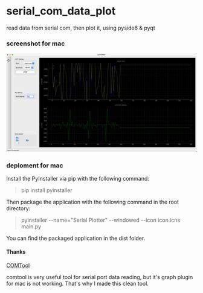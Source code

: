 # serial_com_data_plot
read data from serial com, then plot it, using pyside6 &amp; pyqt

### screenshot for mac

![screenshot](screenShot.jpg)

### deploment for mac

Install the PyInstaller via pip with the following command:

> pip install pyinstaller


Then package the application with the following command in the root directory:

> pyinstaller --name="Serial Plotter" --windowed --icon icon.icns  main.py

You can find the packaged application in the dist folder.

#### Thanks

[COMTool](https://github.com/neutree/COMTool)

comtool is very useful tool for serial port data reading, but it's graph plugin for mac is not working. That's why I made this clean tool.